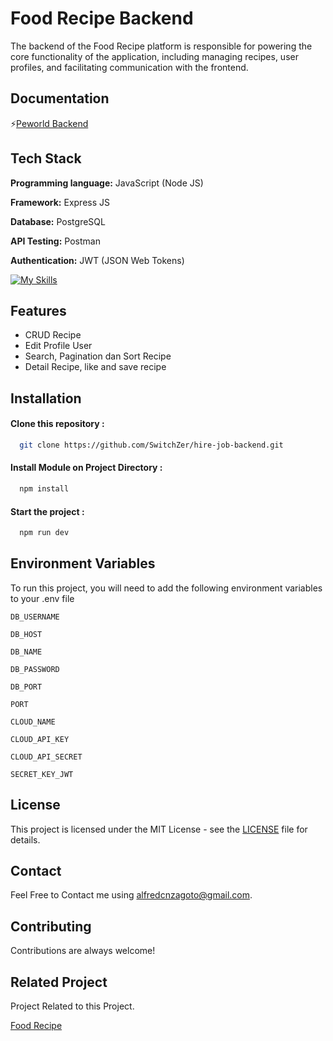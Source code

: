 # Food Recipe Backend

The backend of the Food Recipe platform is responsible for powering the core functionality of the application, including managing recipes, user profiles, and facilitating communication with the frontend.

## Documentation

⚡[Peworld Backend](https://documenter.getpostman.com/view/7675329/2sA3QqerrC)

## Tech Stack

**Programming language:** JavaScript (Node JS)

**Framework:** Express JS

**Database:** PostgreSQL

**API Testing:** Postman

**Authentication:** JWT (JSON Web Tokens)

[![My Skills](https://skillicons.dev/icons?i=js,nodejs,express,postgres,postman,vercel)](https://skillicons.dev)

## Features

- CRUD Recipe
- Edit Profile User
- Search, Pagination dan Sort Recipe
- Detail Recipe, like and save recipe

## Installation

#### Clone this repository :

```bash
  git clone https://github.com/SwitchZer/hire-job-backend.git
```

#### Install Module on Project Directory :

```bash
  npm install
```

#### Start the project :

```bash
  npm run dev
```

## Environment Variables

To run this project, you will need to add the following environment variables to your .env file

`DB_USERNAME`

`DB_HOST`

`DB_NAME`

`DB_PASSWORD`

`DB_PORT`

`PORT`

`CLOUD_NAME`

`CLOUD_API_KEY`

`CLOUD_API_SECRET`

`SECRET_KEY_JWT`

## License

This project is licensed under the MIT License - see the [LICENSE](LICENSE) file for details.

## Contact

Feel Free to Contact me using [alfredcnzagoto@gmail.com](alfredcnzagoto@gmail.com).

## Contributing

Contributions are always welcome!

## Related Project

Project Related to this Project.

[Food Recipe](https://github.com/SwitchZer/food-recipe)
